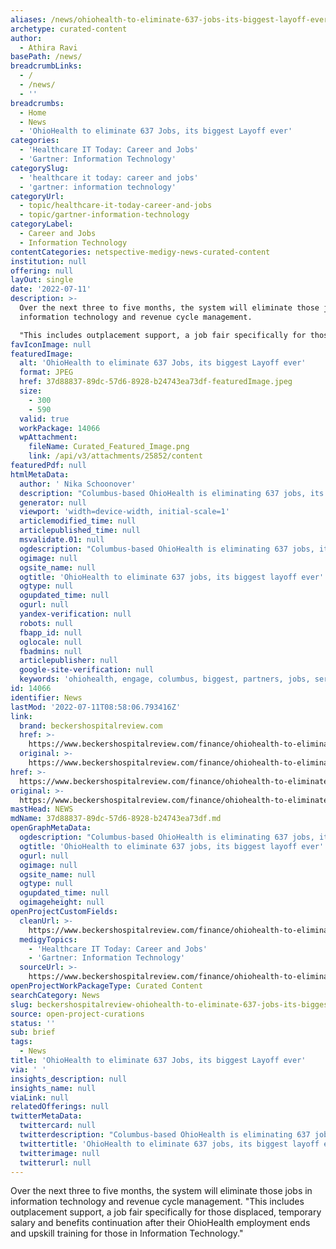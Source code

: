```yaml
---
aliases: /news/ohiohealth-to-eliminate-637-jobs-its-biggest-layoff-ever
archetype: curated-content
author:
  - Athira Ravi
basePath: /news/
breadcrumbLinks:
  - /
  - /news/
  - ''
breadcrumbs:
  - Home
  - News
  - 'OhioHealth to eliminate 637 Jobs, its biggest Layoff ever'
categories:
  - 'Healthcare IT Today: Career and Jobs'
  - 'Gartner: Information Technology'
categorySlug:
  - 'healthcare it today: career and jobs'
  - 'gartner: information technology'
categoryUrl:
  - topic/healthcare-it-today-career-and-jobs
  - topic/gartner-information-technology
categoryLabel:
  - Career and Jobs
  - Information Technology
contentCategories: netspective-medigy-news-curated-content
institution: null
offering: null
layOut: single
date: '2022-07-11'
description: >-
  Over the next three to five months, the system will eliminate those jobs in
  information technology and revenue cycle management.

  "This includes outplacement support, a job fair specifically for those 
favIconImage: null
featuredImage:
  alt: 'OhioHealth to eliminate 637 Jobs, its biggest Layoff ever'
  format: JPEG
  href: 37d88837-89dc-57d6-8928-b24743ea73df-featuredImage.jpeg
  size:
    - 300
    - 590
  valid: true
  workPackage: 14066
  wpAttachment:
    fileName: Curated_Featured_Image.png
    link: /api/v3/attachments/25852/content
featuredPdf: null
htmlMetaData:
  author: ' Nika Schoonover'
  description: "Columbus-based OhioHealth is eliminating 637 jobs, its biggest layoff ever, according to The Columbus Dispatch. The move is part of a plan to engage external partners to provide some services the system currently provides in house.\_"
  generator: null
  viewport: 'width=device-width, initial-scale=1'
  articlemodified_time: null
  articlepublished_time: null
  msvalidate.01: null
  ogdescription: "Columbus-based OhioHealth is eliminating 637 jobs, its biggest layoff ever, according to The Columbus Dispatch. The move is part of a plan to engage external partners to provide some services the system currently provides in house.\_"
  ogimage: null
  ogsite_name: null
  ogtitle: 'OhioHealth to eliminate 637 jobs, its biggest layoff ever'
  ogtype: null
  ogupdated_time: null
  ogurl: null
  yandex-verification: null
  robots: null
  fbapp_id: null
  oglocale: null
  fbadmins: null
  articlepublisher: null
  google-site-verification: null
  keywords: 'ohiohealth, engage, columbus, biggest, partners, jobs, services'
id: 14066
identifier: News
lastMod: '2022-07-11T08:58:06.793416Z'
link:
  brand: beckershospitalreview.com
  href: >-
    https://www.beckershospitalreview.com/finance/ohiohealth-to-eliminate-637-jobs-its-biggest-layoff-ever.html
  original: >-
    https://www.beckershospitalreview.com/finance/ohiohealth-to-eliminate-637-jobs-its-biggest-layoff-ever.html
href: >-
  https://www.beckershospitalreview.com/finance/ohiohealth-to-eliminate-637-jobs-its-biggest-layoff-ever.html
original: >-
  https://www.beckershospitalreview.com/finance/ohiohealth-to-eliminate-637-jobs-its-biggest-layoff-ever.html
mastHead: NEWS
mdName: 37d88837-89dc-57d6-8928-b24743ea73df.md
openGraphMetaData:
  ogdescription: "Columbus-based OhioHealth is eliminating 637 jobs, its biggest layoff ever, according to The Columbus Dispatch. The move is part of a plan to engage external partners to provide some services the system currently provides in house.\_"
  ogtitle: 'OhioHealth to eliminate 637 jobs, its biggest layoff ever'
  ogurl: null
  ogimage: null
  ogsite_name: null
  ogtype: null
  ogupdated_time: null
  ogimageheight: null
openProjectCustomFields:
  cleanUrl: >-
    https://www.beckershospitalreview.com/finance/ohiohealth-to-eliminate-637-jobs-its-biggest-layoff-ever.html
  medigyTopics:
    - 'Healthcare IT Today: Career and Jobs'
    - 'Gartner: Information Technology'
  sourceUrl: >-
    https://www.beckershospitalreview.com/finance/ohiohealth-to-eliminate-637-jobs-its-biggest-layoff-ever.html
openProjectWorkPackageType: Curated Content
searchCategory: News
slug: beckershospitalreview-ohiohealth-to-eliminate-637-jobs-its-biggest-layoff-ever
source: open-project-curations
status: ''
sub: brief
tags:
  - News
title: 'OhioHealth to eliminate 637 Jobs, its biggest Layoff ever'
via: ' '
insights_description: null
insights_name: null
viaLink: null
relatedOfferings: null
twitterMetaData:
  twittercard: null
  twitterdescription: "Columbus-based OhioHealth is eliminating 637 jobs, its biggest layoff ever, according to The Columbus Dispatch. The move is part of a plan to engage external partners to provide some services the system currently provides in house.\_"
  twittertitle: 'OhioHealth to eliminate 637 jobs, its biggest layoff ever'
  twitterimage: null
  twitterurl: null
---
```

<p>Over the next three to five months, the system will eliminate those jobs in information technology and revenue cycle management.
"This includes outplacement support, a job fair specifically for those displaced, temporary salary and benefits continuation after their OhioHealth employment ends and upskill training for those in Information Technology."</p>